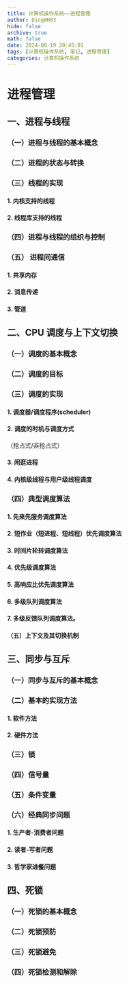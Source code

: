 ```yaml
---
title: 计算机操作系统——进程管理
author: DingWH03
hide: false
archive: true
math: false
date: 2024-08-19 20:45:01
tags: [计算机操作系统, 笔记, 进程管理]
categories: 计算机操作系统
---
```

# 进程管理

## 一、进程与线程

### （一）进程与线程的基本概念

### （二）进程的状态与转换

### （三）线程的实现

#### 1. 内核支持的线程

#### 2. 线程库支持的线程

### （四）进程与线程的组织与控制

### （五） 进程间通信

#### 1. 共享内存

#### 2. 消息传递

#### 3. 管道

## 二、CPU 调度与上下文切换

### （一）调度的基本概念

### （二）调度的目标

### （三）调度的实现

#### 1. 调度器/调度程序(scheduler)

#### 2. 调度的时机与调度方式

（抢占式/非抢占式）

#### 3. 闲逛进程

#### 4. 内核级线程与用户级线程调度

### （四）典型调度算法

#### 1. 先来先服务调度算法

#### 2. 短作业（短进程、短线程）优先调度算法

#### 3. 时间片轮转调度算法

#### 4. 优先级调度算法

#### 5. 高响应比优先调度算法

#### 6. 多级队列调度算法

#### 7. 多级反馈队列调度算法。

#### （五）上下文及其切换机制

## 三、同步与互斥

### （一）同步与互斥的基本概念

### （二）基本的实现方法

#### 1. 软件方法

#### 2. 硬件方法

### （三）锁

### （四）信号量

### （五）条件变量

### （六）经典同步问题

#### 1. 生产者-消费者问题

#### 2. 读者-写者问题

#### 3. 哲学家进餐问题

## 四、死锁

### （一）死锁的基本概念

### （二）死锁预防

### （三）死锁避免

### （四）死锁检测和解除
